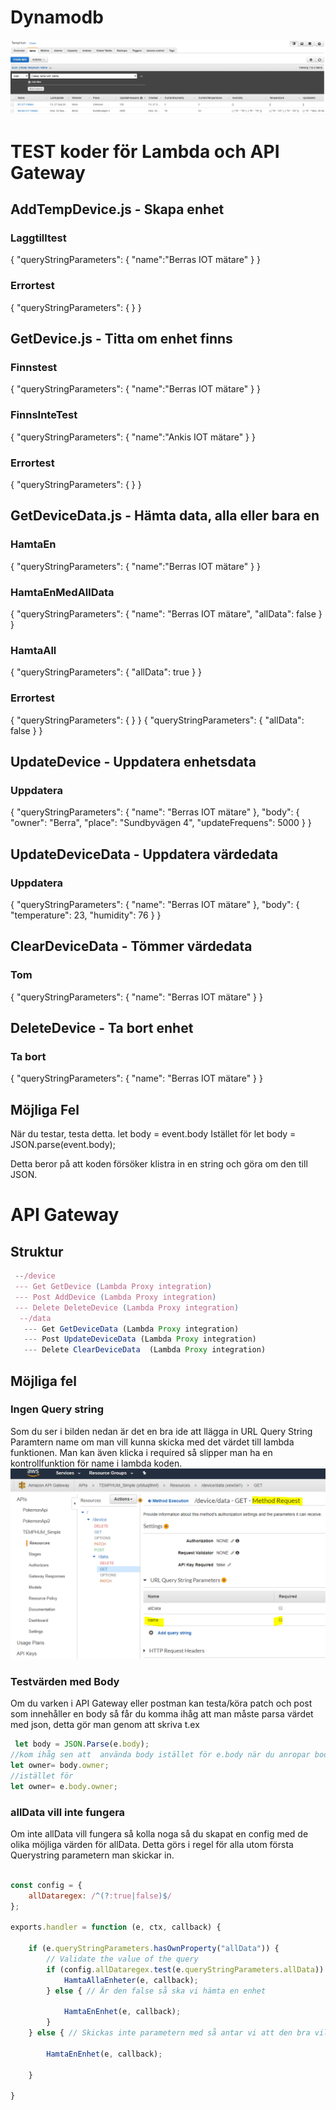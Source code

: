 # Dynamodb
![Querystring](DynamoDb.png)

# TEST koder för Lambda och API Gateway
## AddTempDevice.js  - Skapa enhet
### Laggtilltest
{
  "queryStringParameters": {
  "name":"Berras IOT mätare"
  }
}
### Errortest
{
  "queryStringParameters": {
  }
}

## GetDevice.js - Titta om enhet finns
### Finnstest
{
  "queryStringParameters": {
  "name":"Berras IOT mätare"
  }
}
### FinnsInteTest
{
  "queryStringParameters": {
  "name":"Ankis IOT mätare"
  }
}
### Errortest
{
  "queryStringParameters": {
  }
}

## GetDeviceData.js - Hämta data, alla eller bara en
### HamtaEn
{
  "queryStringParameters": {
  "name":"Berras IOT mätare"
  }
}
### HamtaEnMedAllData
{
  "queryStringParameters": {
    "name": "Berras IOT mätare",
    "allData": false
  }
}
### HamtaAll
{
  "queryStringParameters": {
    "allData": true
  }
}
### Errortest
{
  "queryStringParameters": {
  }
}
{
  "queryStringParameters": {
        "allData": false
  }
}


## UpdateDevice - Uppdatera enhetsdata

### Uppdatera
{
  "queryStringParameters": {
    "name": "Berras IOT mätare"
  },
  "body": {
    "owner": "Berra",
    "place": "Sundbyvägen 4",
    "updateFrequens": 5000
  }
}

## UpdateDeviceData - Uppdatera värdedata

### Uppdatera
{
  "queryStringParameters": {
    "name": "Berras IOT mätare"
  },
  "body": {
    "temperature": 23,
    "humidity": 76
  }
}
## ClearDeviceData - Tömmer värdedata

### Tom
{
  "queryStringParameters": {
    "name": "Berras IOT mätare"
  }
}

## DeleteDevice - Ta bort enhet

### Ta bort
{
  "queryStringParameters": {
    "name": "Berras IOT mätare"
  }
}


## Möjliga Fel

När du testar, testa detta.
let body = event.body
Istället för
let body = JSON.parse(event.body);

Detta beror på att koden försöker klistra in en string och göra om den till JSON.

# API Gateway 

## Struktur

```javascript
 --/device
 --- Get GetDevice (Lambda Proxy integration)
 --- Post AddDevice (Lambda Proxy integration)
 --- Delete DeleteDevice (Lambda Proxy integration)
  --/data
   --- Get GetDeviceData (Lambda Proxy integration)
   --- Post UpdateDeviceData (Lambda Proxy integration) 
   --- Delete ClearDeviceData  (Lambda Proxy integration)

```

## Möjliga fel
### Ingen Query string
Som du ser i bilden nedan är det en bra ide att llägga in URL Query String Paramtern name om man vill kunna skicka med det värdet till lambda funktionen. Man kan även klicka i required så slipper man ha en kontrollfunktion för name i lambda koden.
![Querystring](ApiGATEWAY-Querystring.png)

### Testvärden med Body
Om du varken i API Gateway eller postman kan testa/köra patch och post som innehåller en body så får du komma ihåg att man måste parsa värdet med json, detta gör man genom att skriva t.ex
```javascript
 let body = JSON.Parse(e.body); 
//kom ihåg sen att  använda body istället för e.body när du anropar body värden
let owner= body.owner;
//istället för
let owner= e.body.owner;

```
### allData vill inte fungera
Om inte allData vill fungera så kolla noga så du skapat en config med de olika möjliga värden för allData. Detta görs i regel för alla utom första Querystring parametern man skickar in. 
```javascript

const config = {
    allDataregex: /^(?:true|false)$/
};

exports.handler = function (e, ctx, callback) {

    if (e.queryStringParameters.hasOwnProperty("allData")) {
        // Validate the value of the query
        if (config.allDataregex.test(e.queryStringParameters.allData)) { //Om parameteren är true så vill vi hämta alla Enheter
            HamtaAllaEnheter(e, callback);
        } else { // Är den false så ska vi hämta en enhet

            HamtaEnEnhet(e, callback);
        }
    } else { // Skickas inte parametern med så antar vi att den bra vill ha en enhet

        HamtaEnEnhet(e, callback);

    }

}

```
